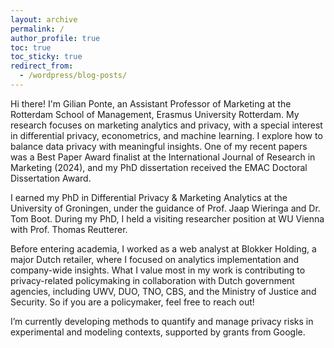 ```yaml
---
layout: archive
permalink: /
author_profile: true
toc: true
toc_sticky: true
redirect_from:
  - /wordpress/blog-posts/
---
```


Hi there! I'm Gilian Ponte, an Assistant Professor of Marketing at the Rotterdam School of Management, Erasmus University Rotterdam. My research focuses on marketing analytics and privacy, with a special interest in differential privacy, econometrics, and machine learning. I explore how to balance data privacy with meaningful insights. One of my recent papers was a Best Paper Award finalist at the International Journal of Research in Marketing (2024), and my PhD dissertation received the EMAC Doctoral Dissertation Award.

I earned my PhD in Differential Privacy & Marketing Analytics at the University of Groningen, under the guidance of Prof. Jaap Wieringa and Dr. Tom Boot. During my PhD, I held a visiting researcher position at WU Vienna with Prof. Thomas Reutterer.

Before entering academia, I worked as a web analyst at Blokker Holding, a major Dutch retailer, where I focused on analytics implementation and company-wide insights.
What I value most in my work is contributing to privacy-related policymaking in collaboration with Dutch government agencies, including UWV, DUO, TNO, CBS, and the Ministry of Justice and Security. So if you are a policymaker, feel free to reach out!

I’m currently developing methods to quantify and manage privacy risks in experimental and modeling contexts, supported by grants from Google.
